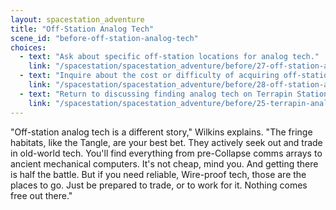 ```yaml
---
layout: spacestation_adventure
title: "Off-Station Analog Tech"
scene_id: "before-off-station-analog-tech"
choices:
  - text: "Ask about specific off-station locations for analog tech."
    link: "/spacestation/spacestation_adventure/before/27-off-station-analog-locations"
  - text: "Inquire about the cost or difficulty of acquiring off-station analog tech."
    link: "/spacestation/spacestation_adventure/before/28-off-station-analog-cost"
  - text: "Return to discussing finding analog tech on Terrapin Station."
    link: "/spacestation/spacestation_adventure/before/25-terrapin-analog"
---
```


"Off-station analog tech is a different story," Wilkins explains. "The fringe habitats, like the Tangle, are your best bet. They actively seek out and trade in old-world tech. You'll find everything from pre-Collapse comms arrays to ancient mechanical computers. It's not cheap, mind you. And getting there is half the battle. But if you need reliable, Wire-proof tech, those are the places to go. Just be prepared to trade, or to work for it. Nothing comes free out there."
